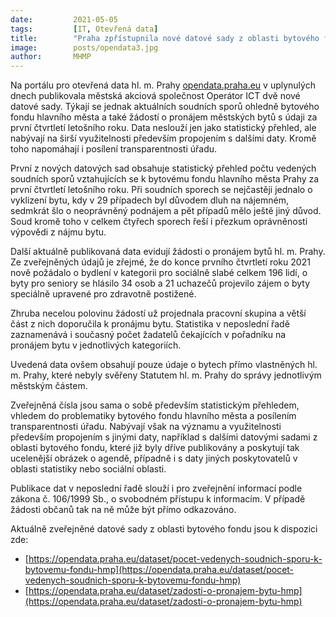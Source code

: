 ```yaml
---
date:         2021-05-05
tags:         [IT, Otevřená data]
title:        "Praha zpřístupnila nové datové sady z oblasti bytového fondu"
image: 	      posts/opendata3.jpg
author:       MHMP
---
```


Na portálu pro otevřená data hl. m. Prahy [opendata.praha.eu](https://opendata.praha.eu/) v uplynulých dnech publikovala městská akciová společnost Operátor ICT dvě nové datové sady. Týkají se jednak aktuálních soudních sporů ohledně bytového fondu hlavního města a také žádostí o pronájem městských bytů s údaji za první čtvrtletí letošního roku. Data neslouží jen jako statistický přehled, ale nabývají na širší využitelnosti především propojením s dalšími daty. Kromě toho napomáhají i posílení transparentnosti úřadu.

První z nových datových sad obsahuje statistický přehled počtu vedených soudních sporů vztahujících se k bytovému fondu hlavního města Prahy za první čtvrtletí letošního roku. Při soudních sporech se nejčastěji jednalo o vyklizení bytu, kdy v 29 případech byl důvodem dluh na nájemném, sedmkrát šlo o neoprávněný podnájem a pět případů mělo ještě jiný důvod. Soud kromě toho v celkem čtyřech sporech řeší i přezkum oprávněnosti výpovědi z nájmu bytu.

Další aktuálně publikovaná data evidují žádosti o pronájem bytů hl. m. Prahy. Ze zveřejněných údajů je zřejmé, že do konce prvního čtvrtletí roku 2021 nově požádalo o bydlení v kategorii pro sociálně slabé celkem 196 lidí, o byty pro seniory se hlásilo 34 osob a 21 uchazečů projevilo zájem o byty speciálně upravené pro zdravotně postižené.

Zhruba necelou polovinu žádostí už projednala pracovní skupina a větší část z nich doporučila k pronájmu bytu. Statistika v neposlední řadě zaznamenává i současný počet žadatelů čekajících v pořadníku na pronájem bytu v jednotlivých kategoriích.

Uvedená data ovšem obsahují pouze údaje o bytech přímo vlastněných hl. m. Prahy, které nebyly svěřeny Statutem hl. m. Prahy do správy jednotlivým městským částem.

Zveřejněná čísla jsou sama o sobě především statistickým přehledem, vhledem do problematiky bytového fondu hlavního města a posílením transparentnosti úřadu. Nabývají však na významu a využitelnosti především propojením s jinými daty, například s dalšími datovými sadami z oblasti bytového fondu, které již byly dříve publikovány a poskytují tak ucelenější obrázek o agendě, případně i s daty jiných poskytovatelů v oblasti statistiky nebo sociální oblasti.

Publikace dat v neposlední řadě slouží i pro zveřejnění informací podle zákona č. 106/1999 Sb., o svobodném přístupu k informacím. V případě žádosti občanů tak na ně může být přímo odkazováno.

Aktuálně zveřejněné datové sady z oblasti bytového fondu jsou k dispozici zde:

* [https://opendata.praha.eu/dataset/pocet-vedenych-soudnich-sporu-k-bytovemu-fondu-hmp](https://opendata.praha.eu/dataset/pocet-vedenych-soudnich-sporu-k-bytovemu-fondu-hmp)
* [https://opendata.praha.eu/dataset/zadosti-o-pronajem-bytu-hmp](https://opendata.praha.eu/dataset/zadosti-o-pronajem-bytu-hmp)
